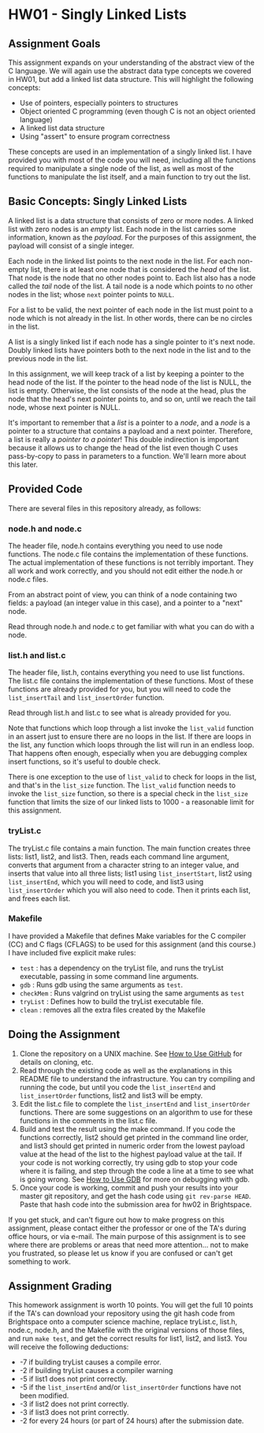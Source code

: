 # HW01 - Singly Linked Lists

## Assignment Goals

This assignment expands on your understanding of the abstract view of the C language. We will again use the abstract data type concepts we covered in HW01, but add a linked list data structure. This will highlight the following concepts:

- Use of pointers, especially pointers to structures
- Object oriented C programming (even though C is not an object oriented language)
- A linked list data structure
- Using "assert" to ensure program correctness

These concepts are used in an implementation of a singly linked list. I have provided you with most of the code you will need, including all the functions required to manipulate a single node of the list, as well as most of the functions to manipulate the list itself, and a main function to try out the list.

## Basic Concepts: Singly Linked Lists

A linked list is a data structure that consists of zero or more nodes. A linked list with zero nodes is an *empty* list. Each node in the list carries some information, known as the *payload*. For the purposes of this assignment, the payload will consist of a single integer.

Each node in the linked list points to the next node in the list. For each non-empty list, there is at least one node that is considered the *head* of the list. That node is the node that no other nodes point to. Each list also has a node called the *tail* node of the list. A tail node is a node which points to no other nodes in the list; whose `next` pointer points to `NULL`.

For a list to be valid, the next pointer of each node in the list must point to a node which is not already in the list. In other words, there can be no circles in the list.

A list is a singly linked list if each node has a single pointer to it's next node. Doubly linked lists have pointers both to the next node in the list and to the previous node in the list.

In this assignment, we will keep track of a list by keeping a pointer to the head node of the list. If the pointer to the head node of the list is NULL, the list is empty. Otherwise, the list consists of the node at the head, plus the node that the head's next pointer points to, and so on, until we reach the tail node, whose next pointer is NULL.

It's important to remember that a *list* is a pointer to a *node*, and a *node* is a pointer to a structure that contains a payload and a next pointer. Therefore, a list is really a *pointer to a pointer*! This double indirection is important because it allows us to change the head of the list even though C uses pass-by-copy to pass in parameters to a function. We'll learn more about this later.

## Provided Code

There are several files in this repository already, as follows:

### node.h and node.c

The header file, node.h contains everything you need to use node functions. The node.c file contains the implementation of these functions. The actual implementation of these functions is not terribly important. They all work and work correctly, and you should not edit either the node.h or node.c files.

From an abstract point of view, you can think of a node containing two fields: a payload (an integer value in this case), and a pointer to a "next" node.

Read through node.h and node.c to get familiar with what you can do with a node.

### list.h and list.c

The header file, list.h, contains everything you need to use list functions. The list.c file contains the implementation of these functions. Most of these functions are already provided for you, but you will need to code the `list_insertTail` and `list_insertOrder` function.

Read through list.h and list.c to see what is already provided for you.

Note that functions which loop through a list invoke the `list_valid` function in an assert just to ensure there are no loops in the list. If there are loops in the list, any function which loops through the list will run in an endless loop. That happens often enough, especially when you are debugging complex insert functions, so it's useful to double check.

There is one exception to the use of `list_valid` to check for loops in the list, and that's in the `list_size` function. The `list_valid` function needs to invoke the `list_size` function, so there is a special check in the `list_size` function that limits the size of our linked lists to 1000 - a reasonable limit for this assignment.

### tryList.c

The tryList.c file contains a main function. The main function creates three lists: list1, list2, and list3. Then, reads each command line argument, converts that argument from a character string to an integer value, and inserts that value into all three lists; list1 using `list_insertStart`, list2 using `list_insertEnd`, which you will need to code, and list3 using `list_insertOrder` which you will also need to code. Then it prints each list, and frees each list.

### Makefile

I have provided a Makefile that defines Make variables for the C compiler (CC) and C flags (CFLAGS) to be used for this assignment (and this course.) I have included five explicit make rules:

- `test` : has a dependency on the tryList file, and runs the tryList executable, passing in some command line arguments.
- `gdb` : Runs gdb using the same arguments as `test`.
- `checkMem` : Runs valgrind on tryList using the same arguments as `test`
- `tryList` : Defines how to build the tryList executable file.
- `clean` : removes all the extra files created by the Makefile

## Doing the Assignment

1. Clone the repository on a UNIX machine. See [How to Use GitHub](https://www.cs.binghamton.edu/~tbartens/HowTo/Using_GitHub) for details on cloning, etc.
2. Read through the existing code as well as the explanations in this README file to understand the infrastructure. You can try compiling and running the code, but until you code the `list_insertEnd` and `list_insertOrder` functions, list2 and list3 will be empty.
3. Edit the list.c file to complete the `list_insertEnd` and `list_insertOrder` functions. There are some suggestions on an algorithm to use for these functions in the comments in the list.c file.
4. Build and test the result using the make command. If you code the functions correctly, list2 should get printed in the command line order, and list3 should get printed in numeric order from the lowest payload value at the head of the list to the highest payload value at the tail. If your code is not working correctly, try using gdb to stop your code where it is failing, and step through the code a line at a time to see what is going wrong. See [How to Use GDB](http://www.cs.binghamton.edu/~tbartens/HowTo/Using_gdb) for more on debugging with gdb.
5. Once your code is working, commit and push your results into your master git repository, and get the hash code using `git rev-parse HEAD`. Paste that hash code into the submission area for hw02 in Brightspace.

If you get stuck, and can't figure out how to make progress on this assignment, please contact either the professor or one of the TA's during office hours, or via e-mail. The main purpose of this assignment is to see where there are problems or areas that need more attention... not to make you frustrated, so please let us know if you are confused or can't get something to work.

## Assignment Grading

This homework assignment is worth 10 points. You will get the full 10 points if the TA's can download your repository using the git hash code from Brightspace onto a computer science machine, replace tryList.c, list.h, node.c, node.h, and the Makefile with the original versions of those files, and run `make test`, and get the correct results for list1, list2, and list3. You will receive the following deductions:

- -7 if building tryList causes a compile error.
- -2 if building tryList causes a compiler warning
- -5 if list1 does not print correctly.
- -5 if the `list_insertEnd` and/or `list_insertOrder` functions have not been modified.
- -3 if list2 does not print correctly.
- -3 if list3 does not print correctly.
- -2 for every 24 hours (or part of 24 hours) after the submission date.
